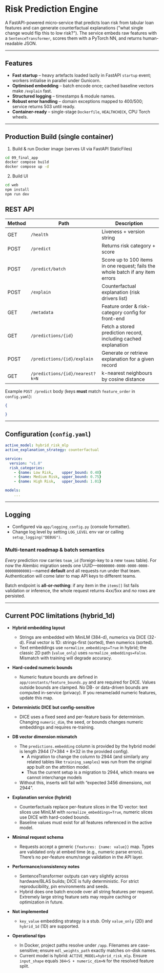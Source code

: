 # Risk Prediction Engine

A FastAPI-powered micro-service that predicts loan risk from tabular loan features and can generate counterfactual explanations ("what single change would flip this to low risk?").  The service embeds raw features with a `SentenceTransformer`, scores them with a PyTorch NN, and returns human-readable JSON.

---
## Features

* **Fast startup** – heavy artefacts loaded lazily in FastAPI `startup` event; workers initialise in parallel under Gunicorn.
* **Optimised embedding** – batch encode once; cached baseline vectors make `/explain` fast.
* **Structured logging** – timestamps & module names.
* **Robust error handling** – domain exceptions mapped to 400/500; service returns 503 until ready.
* **Container-ready** – single-stage `Dockerfile`, `HEALTHCHECK`, CPU Torch wheels.

---
## Production Build (single container)

1. Build & run Docker image (serves UI via FastAPI StaticFiles)
```bash
cd 09_final_app
docker compose build
docker compose up -d
```

2. Build UI
```bash
cd web
npm install
npm run dev
```


## REST API

| Method | Path       | Description                                   |
|--------|------------|-----------------------------------------------|
| GET    | `/health`  | Liveness + version string                     |
| POST   | `/predict` | Returns risk category + score                 |
| POST   | `/predict/batch` | Score up to 100 items in one request; fails the whole batch if any item errors |
| POST   | `/explain` | Counterfactual explanation (risk drivers list)|
| GET    | `/metadata` | Feature order & risk-category config for front-end |
| GET    | `/predictions/{id}` | Fetch a stored prediction record, including cached explanation |
| POST   | `/predictions/{id}/explain` | Generate or retrieve explanation for a given record |
| GET    | `/predictions/{id}/nearest?k=N` | k-nearest neighbours by cosine distance |

Example `POST /predict` body (keys **must** match `feature_order` in `config.yaml`):
```json
{

}
```

---
## Configuration (`config.yaml`)
```yaml
active_model: hybrid_risk_mlp
active_explanation_strategy: counterfactual

service:
  version: "v1.0"
  risk_categories:
    - {name: Low Risk,    upper_bound: 0.40}
    - {name: Medium Risk, upper_bound: 0.75}
    - {name: High Risk,   upper_bound: 1.01}

models:
    ...
```

---
## Logging
* Configured via `app/logging_config.py` (console formatter).  
* Change log level by setting `LOG_LEVEL` env var or calling `setup_logging("DEBUG")`.

### Multi-tenant roadmap & batch semantics

*Every* prediction row carries `team_id` (foreign-key to a new `teams` table).
For now the Alembic migration seeds one UUID—`00000000-0000-0000-0000-000000000001`—named **default** and all requests run under that team.  Authentication will come later to map API keys to different teams.

Batch endpoint is **all-or-nothing**: if any item in the `items[]` list fails validation or inference, the whole request returns 4xx/5xx and *no* rows are persisted. 

---
## Current POC limitations (hybrid_1d)

- **Hybrid embedding layout**
  - Strings are embedded with MiniLM (384-d), numerics via DICE (32-d). Final vector is 1D: strings-first (sorted), then numerics (sorted).
  - Text embeddings use `normalize_embeddings=True` in hybrid; the classic 2D path (`value_only`) uses `normalize_embeddings=False`. Mismatch with training will degrade accuracy.

- **Hard-coded numeric bounds**
  - Numeric feature bounds are defined in `app/constants/feature_bounds.py` and are required for DICE. Values outside bounds are clamped. No DB- or data-driven bounds are computed in-service (privacy). If you rename/add numeric features, update this map.

- **Deterministic DICE but config-sensitive**
  - DICE uses a fixed seed and per-feature basis for determinism. Changing `numeric_dim`, the seed, or bounds changes numeric embeddings and requires re-training.

- **DB vector dimension mismatch**
  - The `predictions.embedding` column is provided by the hybrid model is length 2944 (7×384 + 8×32 in the provided config).
    - A migration to change the column to 2944 (and similarly any related tables like `training_samples`) was run from the original app built on the attrition model.
    - Thus the current setup is a migration to 2944, which means we cannot interchange models
  - Without this, inserts will fail with “expected 3456 dimensions, not 2944”.

- **Explanation service (hybrid)**
  - Counterfactuals replace per-feature slices in the 1D vector: text slices use MiniLM with `normalize_embeddings=True`, numeric slices use DICE with hard-coded bounds.
  - Baseline values must exist for all features referenced in the active model.

- **Minimal request schema**
  - Requests accept a generic `{features: {name: value}}` map. Types are validated only at embed time (e.g., numeric parse errors). There’s no per-feature enum/range validation in the API layer.

- **Performance/consistency notes**
  - SentenceTransformer outputs can vary slightly across hardware/BLAS builds; DICE is fully deterministic. For strict reproducibility, pin environments and seeds.
  - Hybrid does one batch encode over all string features per request. Extremely large string feature sets may require caching or optimization in future.

- **Not implemented**
  - `key_value` embedding strategy is a stub. Only `value_only` (2D) and `hybrid_1d` (1D) are supported.

- **Operational tips**
  - In Docker, project paths resolve under `/app`. Filenames are case-sensitive; ensure `mdl_weights_path` exactly matches on-disk names.
  - Current model is hybrid: `ACTIVE_MODEL=hybrid_risk_mlp`. Ensure `input_shape` equals `384×S + numeric_dim×N` for the resolved feature split.

